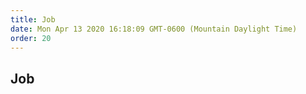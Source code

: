 ```yaml
---
title: Job
date: Mon Apr 13 2020 16:18:09 GMT-0600 (Mountain Daylight Time)
order: 20
---
```


## Job
